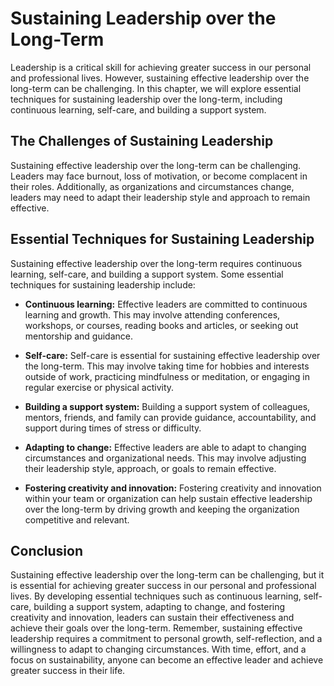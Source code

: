 Sustaining Leadership over the Long-Term
==========================================================================

Leadership is a critical skill for achieving greater success in our personal and professional lives. However, sustaining effective leadership over the long-term can be challenging. In this chapter, we will explore essential techniques for sustaining leadership over the long-term, including continuous learning, self-care, and building a support system.

The Challenges of Sustaining Leadership
---------------------------------------

Sustaining effective leadership over the long-term can be challenging. Leaders may face burnout, loss of motivation, or become complacent in their roles. Additionally, as organizations and circumstances change, leaders may need to adapt their leadership style and approach to remain effective.

Essential Techniques for Sustaining Leadership
----------------------------------------------

Sustaining effective leadership over the long-term requires continuous learning, self-care, and building a support system. Some essential techniques for sustaining leadership include:

* **Continuous learning:** Effective leaders are committed to continuous learning and growth. This may involve attending conferences, workshops, or courses, reading books and articles, or seeking out mentorship and guidance.

* **Self-care:** Self-care is essential for sustaining effective leadership over the long-term. This may involve taking time for hobbies and interests outside of work, practicing mindfulness or meditation, or engaging in regular exercise or physical activity.

* **Building a support system:** Building a support system of colleagues, mentors, friends, and family can provide guidance, accountability, and support during times of stress or difficulty.

* **Adapting to change:** Effective leaders are able to adapt to changing circumstances and organizational needs. This may involve adjusting their leadership style, approach, or goals to remain effective.

* **Fostering creativity and innovation:** Fostering creativity and innovation within your team or organization can help sustain effective leadership over the long-term by driving growth and keeping the organization competitive and relevant.

Conclusion
----------

Sustaining effective leadership over the long-term can be challenging, but it is essential for achieving greater success in our personal and professional lives. By developing essential techniques such as continuous learning, self-care, building a support system, adapting to change, and fostering creativity and innovation, leaders can sustain their effectiveness and achieve their goals over the long-term. Remember, sustaining effective leadership requires a commitment to personal growth, self-reflection, and a willingness to adapt to changing circumstances. With time, effort, and a focus on sustainability, anyone can become an effective leader and achieve greater success in their life.
